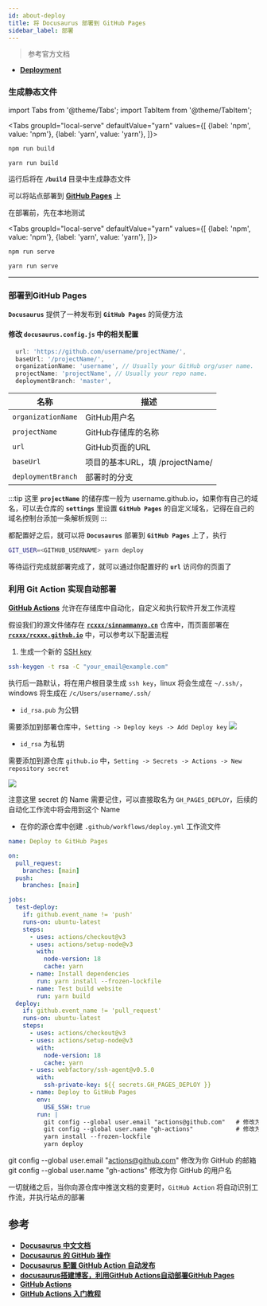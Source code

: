 ```yaml
---
id: about-deploy
title: 将 Docusaurus 部署到 GitHub Pages
sidebar_label: 部署
---
```

> 参考官方文档 
- **[Deployment](https://v2.docusaurus.io/docs/deployment)**

### 生成静态文件

import Tabs from '@theme/Tabs';
import TabItem from '@theme/TabItem';

<Tabs
  groupId="local-serve"
  defaultValue="yarn"
  values={[
      {label: 'npm', value: 'npm'},
      {label: 'yarn', value: 'yarn'},
  ]}>
  <TabItem value="npm">

  ``` bash
  npm run build
  ```

  </TabItem>
  <TabItem value="yarn">

  ``` bash
  yarn run build
  ```

  </TabItem>
</Tabs>

运行后将在 **`/build`** 目录中生成静态文件

可以将站点部署到 **[GitHub Pages](https://pages.github.com/)** 上

在部署前，先在本地测试

<Tabs
  groupId="local-serve"
  defaultValue="yarn"
  values={[
      {label: 'npm', value: 'npm'},
      {label: 'yarn', value: 'yarn'},
  ]}>
  <TabItem value="npm">

  ``` bash
  npm run serve
  ```

  </TabItem>
  <TabItem value="yarn">

  ``` bash
  yarn run serve
  ```

  </TabItem>
</Tabs>

---

### 部署到GitHub Pages
**`Docusaurus`** 提供了一种发布到 **`GitHub Pages`** 的简便方法

#### 修改 **`docusaurus.config.js`** 中的相关配置
``` js
  url: 'https://github.com/username/projectName/',
  baseUrl: '/projectName/',
  organizationName: 'username', // Usually your GitHub org/user name.
  projectName: 'projectName', // Usually your repo name.
  deploymentBranch: 'master',  
```

名称               | 描述
-------------------|-------------------------
`organizationName` | GitHub用户名
`projectName`      | GitHub存储库的名称
`url`              | GitHub页面的URL
`baseUrl`          | 项目的基本URL，填 /projectName/
`deploymentBranch` | 部署时的分支

:::tip
这里 **`projectName`** 的储存库一般为 username.github.io，如果你有自己的域名，可以去仓库的 **`settings`** 里设置 **`GitHub Pages`** 的自定义域名，记得在自己的域名控制台添加一条解析规则
:::

都配置好之后，就可以将 **`Docusaurus`** 部署到 **`GitHub Pages`** 上了，执行
``` bash
GIT_USER=<GITHUB_USERNAME> yarn deploy
```
等待运行完成就部署完成了，就可以通过你配置好的 **`url`** 访问你的页面了

### 利用 Git Action 实现自动部署
**[GitHub Actions](https://docs.github.com/en/free-pro-team@latest/actions)** 允许在存储库中自动化，自定义和执行软件开发工作流程

假设我们的源文件储存在 **[`rcxxx/sinnammanyo.cn`](https://github.com/rcxxx/sinnammanyo.cn)** 仓库中，而页面部署在 **[`rcxxx/rcxxx.github.io`](https://github.com/rcxxx/rcxxx.github.io)** 中，可以参考以下配置流程


1. 生成一个新的 [SSH key](https://docs.github.com/en/free-pro-team@latest/github/authenticating-to-github/generating-a-new-ssh-key-and-adding-it-to-the-ssh-agent)
``` bash
ssh-keygen -t rsa -C "your_email@example.com"
```

执行后一路默认，将在用户根目录生成 `ssh key`，linux 将会生成在 `~/.ssh/`， windows 将生成在 `/c/Users/username/.ssh/`

- `id_rsa.pub` 为公钥

需要添加到部署仓库中，`Setting -> Deploy keys -> Add Deploy key`
![](https://pictures-1304295136.cos.ap-guangzhou.myqcloud.com/blog/start-docusaurus/add-id_rsa-pub.png)

- `id_rsa` 为私钥

需要添加到源仓库 `github.io` 中，`Setting -> Secrets -> Actions -> New repository secret`

![](https://pictures-1304295136.cos.ap-guangzhou.myqcloud.com/blog/start-docusaurus/add-id_rsa.png)

注意这里 secret 的 Name 需要记住，可以直接取名为 `GH_PAGES_DEPLOY`，后续的自动化工作流中将会用到这个 Name

- 在你的源仓库中创建 `.github/workflows/deploy.yml` 工作流文件

```yml title=".github/workflows/deploy.yml"
name: Deploy to GitHub Pages

on:
  pull_request:
    branches: [main]
  push:
    branches: [main]

jobs:
  test-deploy:
    if: github.event_name != 'push'
    runs-on: ubuntu-latest
    steps:
      - uses: actions/checkout@v3
      - uses: actions/setup-node@v3
        with:
          node-version: 18
          cache: yarn
      - name: Install dependencies
        run: yarn install --frozen-lockfile
      - name: Test build website
        run: yarn build
  deploy:
    if: github.event_name != 'pull_request'
    runs-on: ubuntu-latest
    steps:
      - uses: actions/checkout@v3
      - uses: actions/setup-node@v3
        with:
          node-version: 18
          cache: yarn
      - uses: webfactory/ssh-agent@v0.5.0
        with:
          ssh-private-key: ${{ secrets.GH_PAGES_DEPLOY }}
      - name: Deploy to GitHub Pages
        env:
          USE_SSH: true
        run: |
          git config --global user.email "actions@github.com"   # 修改为你的邮箱地址
          git config --global user.name "gh-actions"            # 修改为你的用户名
          yarn install --frozen-lockfile
          yarn deploy
```

git config --global user.email "actions@github.com" 修改为你 GitHub 的邮箱
git config --global user.name "gh-actions" 修改为你 GitHub 的用户名

一切就绪之后，当你向源仓库中推送文档的变更时，`GitHub Action` 将自动识别工作流，并执行站点的部署

## 参考
- **[Docusaurus 中文文档](https://www.docusaurus.cn/docs/deployment)**
- **[Docusaurus 的 GitHub 操作](https://evantay.com/blog/docusaurus-gh-action/)**
- **[Docusaurus 配置 GitHub Action 自动发布](https://blog.alanwei.com/blog/2021/03/21/docusaurus-github-deploy/)**
- **[docusaurus搭建博客，利用GitHub Actions自动部署GitHub Pages](https://juejin.cn/post/6936846407051509774)**
- **[GitHub Actions](https://docs.github.com/en/actions)**
- **[GitHub Actions 入门教程](https://www.ruanyifeng.com/blog/2019/09/getting-started-with-github-actions.html)**